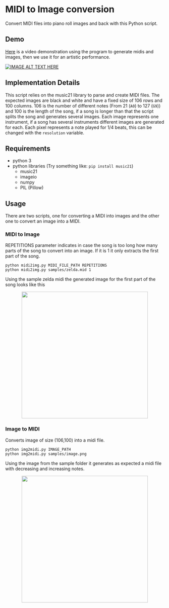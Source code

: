 # MIDI to Image conversion

Convert MIDI files into piano roll images and back with this Python script.


## Demo
[Here](https://www.youtube.com/watch?v=YJ-TEpLwuns) is a video demonstration using the program to generate midis and images, then we use it for an artistic performance.

[![IMAGE ALT TEXT HERE](https://i.ytimg.com/vi/YJ-TEpLwuns/maxresdefault.jpg)](https://www.youtube.com/watch?v=YJ-TEpLwuns)


## Implementation Details
This script relies on the music21 library to parse and create MIDI files. The expected images are black and white and have a fixed size of 106 rows and 100 columns. 106 is the number of different notes (From 21 (`A0`) to 127 (`G9`)) and 100 is the length of the song, if a song is longer than that the script splits the song and generates several images. Each image represents one instrument, if a song has several instruments different images are generated for each. Each pixel represents a note played for 1/4 beats, this can be changed with the `resolution` variable.

## Requirements
- python 3
- python libraries (Try something like: `pip install music21`)
  - music21
  - imageio
  - numpy
  - PIL (Pillow)

## Usage
There are two scripts, one for converting a MIDI into images and the other one to convert an image into a MIDI.

### MIDI to Image

REPETITIONS parameter indicates in case the song is too long how many parts of the song to convert into an image. If it is 1 it only extracts the first part of the song.

```
python midi2img.py MIDI_FILE_PATH REPETITIONS
python midi2img.py samples/zelda.mid 1
```

Using the sample zelda midi the generated image for the first part of the song looks like this
<div style="text-align:center">
<img src="samples/converted_samples/zelda_Piano_0.png" width="400" height="400" />
</div>

### Image to MIDI

Converts image of size (106,100) into a midi file.

```
python img2midi.py IMAGE_PATH
python img2midi.py samples/image.png
```

Using the image from the sample folder it generates as expected a midi file with decreasing and increasing notes.
<div style="text-align:center">
<img src="samples/image.png" width="400" height="400" />
</div>



